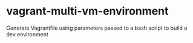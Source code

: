 # vagrant-multi-vm-environment
Generate Vagrantfile using parameters passed to a bash script to build a dev environment
